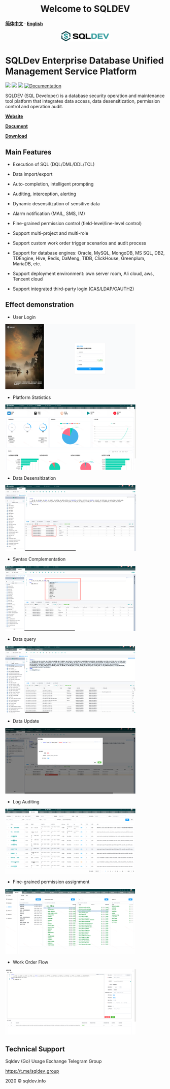 <h1 align="center">Welcome to SQLDEV </h1>

[**简体中文**](README.md) · [**English**](./README_EN.md)

<p align="center">
    <img src="img/logo.png" width="30%">
    </p>


# SQLDev Enterprise Database Unified Management Service Platform

<p>
    <img src="https://img.shields.io/badge/build-release-brightgreen.svg" />
    <img src="https://img.shields.io/badge/version-v2.1.0-brightgreen.svg" />
    <img src="https://img.shields.io/badge/go report-A+-brightgreen.svg" />
    <a href="https://chaitin.github.io/xray/#/">
        <img alt="Documentation" src="https://img.shields.io/badge/documentation-yes-brightgreen.svg" target="_blank" />
        </a>
        </p>
        SQLDEV (SQL Developer) is a database security operation and maintenance tool platform that integrates data access, data desensitization, permission control and operation audit.



**[Website](https://sqldev.info/)**

**[Document](https://shuaninfo.github.io/sqldevdoc/)**

**[Download](https://github.com/shuaninfo/sqldev/releases)**



## Main Features

- Execution of SQL (DQL/DML/DDL/TCL)

- Data import/export

- Auto-completion, intelligent prompting

- Auditing, interception, alerting

- Dynamic desensitization of sensitive data

- Alarm notification (MAIL, SMS, IM)

- Fine-grained permission control (field-level/line-level control)

- Support multi-project and multi-role

- Support custom work order trigger scenarios and audit process

- Support for database engines: Oracle, MySQL, MongoDB, MS SQL, DB2, TDEngine, Hive, Redis, DaMeng, TIDB, ClickHouse, Greenplum, MariaDB, etc.

- Support deployment environment: own server room, Ali cloud, aws, Tencent cloud

- Support integrated third-party login (CAS/LDAP/OAUTH2)




## Effect demonstration

- User Login

<img src="img/login.png" alt="login" style="zoom:40%;" />




- Platform Statistics

<img src="img/dashboard.png" alt="dashboard" style="zoom:40%;" />




- Data Desensitization

<img src="img/mask.png" alt="mask" style="zoom:40%;" />




- Syntax Complementation

<img src="img/light.png" alt="light" style="zoom:40%;" />




- Data query

<img src="img/query.png" alt="query" style="zoom:40%;" />



- Data Update

<img src="img/update.png" alt="update" style="zoom:40%;" />



- Log Auditing

<img src="img/log.png" alt="log" style="zoom:40%;" />



- Fine-grained permission assignment

<img src="img/role.png" alt="role" style="zoom:40%;" />


- Work Order Flow

<img src="img/work.png" alt="role" style="zoom:40%;" />








## Technical Support
Sqldev (Go) Usage Exchange Telegram Group

https://t.me/sqldev_group


2020 © sqldev.info

